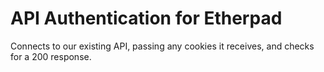 # API Authentication for Etherpad

Connects to our existing API, passing any cookies it receives, and checks for a 200 response.
